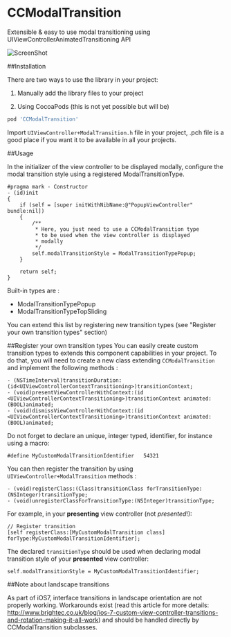 CCModalTransition
=================

Extensible &amp; easy to use modal transitioning using UIViewControllerAnimatedTransitioning API

![ScreenShot](https://raw.github.com/cyrilchandelier/CCModalTransition/master/Assets/CCModalTransition.gif)

##Installation

There are two ways to use the library in your project:

1) Manually add the library files to your project

2) Using CocoaPods (this is not yet possible but will be)

```Ruby
pod 'CCModalTransition'
```

Import ```UIViewController+ModalTransition.h``` file in your project, .pch file is a good place if you want it to be available in all your projects.

##Usage

In the initializer of the view controller to be displayed modally, configure the modal transition style using a registered ModalTransitionType.

```
#pragma mark - Constructor
- (id)init
{
    if (self = [super initWithNibName:@"PopupViewController" bundle:nil])
    {
        /**
         * Here, you just need to use a CCModalTransition type
         * to be used when the view controller is displayed 
         * modally
         */
        self.modalTransitionStyle = ModalTransitionTypePopup;
    }
    
    return self;
}
```

Built-in types are :
- ModalTransitionTypePopup
- ModalTransitionTypeTopSliding

You can extend this list by registering new transition types (see "Register your own transition types" section)

##Register your own transition types
You can easily create custom transition types to extends this component capabilities in your project. To do that, you will need to create a new class extending ```CCModalTransition``` and implement the following methods :
```
- (NSTimeInterval)transitionDuration:(id<UIViewControllerContextTransitioning>)transitionContext;
- (void)presentViewControllerWithContext:(id <UIViewControllerContextTransitioning>)transitionContext animated:(BOOL)animated;
- (void)dismissViewControllerWithContext:(id <UIViewControllerContextTransitioning>)transitionContext animated:(BOOL)animated;
```

Do not forget to declare an unique, integer typed, identifier, for instance using a macro:
```
#define MyCustomModalTransitionIdentifier   54321
```

You can then register the transition by using ```UIViewController+ModalTransition``` methods :
```
- (void)registerClass:(Class)transitionClass forTransitionType:(NSInteger)transitionType;
- (void)unregisterClassForTransitionType:(NSInteger)transitionType;
```

For example, in your **presenting** view controller (not *presented*!):
```
// Register transition
[self registerClass:[MyCustomModalTransition class] forType:MyCustomModalTransitionIdentifier];
```

The declared ```transitionType``` should be used when declaring modal transition style of your **presented** view controller:
```
self.modalTransitionStyle = MyCustomModalTransitionIdentifier;
```

##Note about landscape transitions

As part of iOS7, interface transitions in landscape orientation are not properly working. Workarounds exist (read this article for more details: http://www.brightec.co.uk/blog/ios-7-custom-view-controller-transitions-and-rotation-making-it-all-work) and should be handled directly by CCModalTransition subclasses.